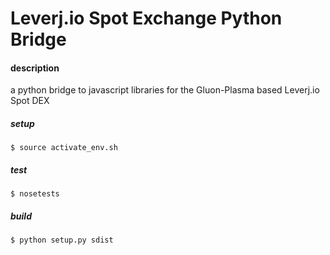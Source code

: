 # Leverj.io Spot Exchange Python Bridge

#### description

a python bridge to javascript libraries for the Gluon-Plasma based Leverj.io Spot DEX


##### setup
```shell
$ source activate_env.sh
```

##### test
```shell
$ nosetests
```

##### build
```shell
$ python setup.py sdist
```

